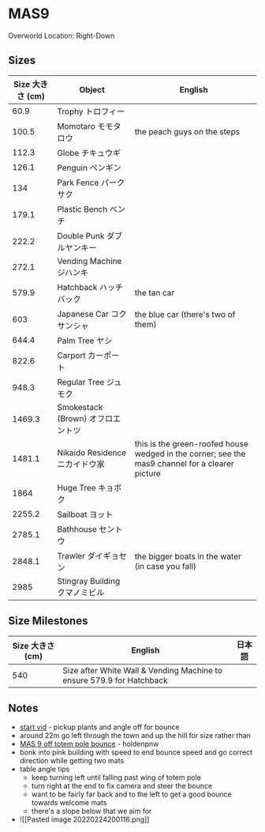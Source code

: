 # MAS9

Overworld Location: Right-Down
## Sizes

| Size 大きさ (cm) | Object                            | English                                                                                         |
| ---------------- | --------------------------------- | ----------------------------------------------------------------------------------------------- |
| 60.9             | Trophy トロフィー                 |                                                                                                 |
| 100.5            | Momotaro モモタロウ               | the peach guys on the steps                                                                     |
| 112.3            | Globe チキュウギ                  |                                                                                                 |
| 126.1            | Penguin ペンギン                  |                                                                                                 |
| 134              | Park Fence パークサク             |                                                                                                 |
| 179.1            | Plastic Bench ベンチ              |                                                                                                 |
| 222.2            | Double Punk ダブルヤンキー        |                                                                                                 |
| 272.1            | Vending Machine ジハンキ          |                                                                                                 |
| 579.9            | Hatchback ハッチバック            | the tan car                                                                                     |
| 603              | Japanese Car コクサンシャ         | the blue car (there's two of them)                                                              |
| 644.4            | Palm Tree ヤシ                    |                                                                                                 |
| 822.6            | Carport カーポート                |                                                                                                 |
| 948.3            | Regular Tree ジュモク             |                                                                                                 |
| 1469.3           | Smokestack (Brown) オフロエントツ |                                                                                                 |
| 1481.1           | Nikaido Residence ニカイドウ家    | this is the green-roofed house wedged in the corner; see the mas9 channel for a clearer picture |
| 1864             | Huge Tree キョボク                |                                                                                                 |
| 2255.2           | Sailboat ヨット                   |                                                                                                 |
| 2785.1           | Bathhouse セントウ                |                                                                                                 |
| 2848.1           | Trawler ダイギョセン              | the bigger boats in the water (in case you fall)                                                |
| 2985             | Stingray Building クマノミビル    |                                                                                                 |

## Size Milestones

| Size 大きさ (cm) | English                                                     | 日本語 |
| ---------------- | ----------------------------------------------------------- | ------ |
| 540              | Size after White Wall & Vending Machine to ensure 579.9 for Hatchback                             |        |


## Notes

- [start vid](https://clips.twitch.tv/FaithfulEntertainingPineapplePanicBasket-v4Hh6efq4XU6xftb) - pickup plants and angle off for bounce
- around 22m go left through the town and up the hill for size rather than 
- [MAS 9 off totem pole bounce](https://clips.twitch.tv/AggressiveAliveGuanacoNerfBlueBlaster-w2kXDAmWNtFpDl2j) - holdenpnw
- bonk into pink building with speed to end bounce speed and go correct direction while getting two mats
- table angle tips
  - keep turning left until falling past wing of totem pole
  - turn right at the end to fix camera and steer the bounce
  - want to be fairly far back and to the left to get a good bounce towards welcome mats
  - there's a slope below that we aim for
- ![[Pasted image 20220224200116.png]]
